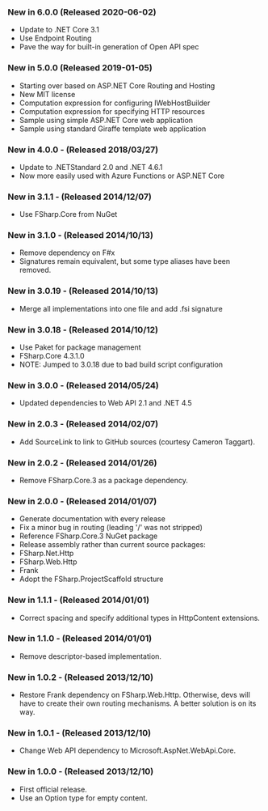 ### New in 6.0.0 (Released 2020-06-02)
* Update to .NET Core 3.1
* Use Endpoint Routing
* Pave the way for built-in generation of Open API spec

### New in 5.0.0 (Released 2019-01-05)
* Starting over based on ASP.NET Core Routing and Hosting
* New MIT license
* Computation expression for configuring IWebHostBuilder
* Computation expression for specifying HTTP resources
* Sample using simple ASP.NET Core web application
* Sample using standard Giraffe template web application

### New in 4.0.0 - (Released 2018/03/27)
* Update to .NETStandard 2.0 and .NET 4.6.1
* Now more easily used with Azure Functions or ASP.NET Core

### New in 3.1.1 - (Released 2014/12/07)
* Use FSharp.Core from NuGet

### New in 3.1.0 - (Released 2014/10/13)
* Remove dependency on F#x
* Signatures remain equivalent, but some type aliases have been removed.

### New in 3.0.19 - (Released 2014/10/13)
* Merge all implementations into one file and add .fsi signature

### New in 3.0.18 - (Released 2014/10/12)
* Use Paket for package management
* FSharp.Core 4.3.1.0
* NOTE: Jumped to 3.0.18 due to bad build script configuration

### New in 3.0.0 - (Released 2014/05/24)
* Updated dependencies to Web API 2.1 and .NET 4.5

### New in 2.0.3 - (Released 2014/02/07)
* Add SourceLink to link to GitHub sources (courtesy Cameron Taggart).

### New in 2.0.2 - (Released 2014/01/26)
* Remove FSharp.Core.3 as a package dependency.

### New in 2.0.0 - (Released 2014/01/07)
* Generate documentation with every release
* Fix a minor bug in routing (leading '/' was not stripped)
* Reference FSharp.Core.3 NuGet package
* Release assembly rather than current source packages:
 * FSharp.Net.Http
 * FSharp.Web.Http
 * Frank
* Adopt the FSharp.ProjectScaffold structure

### New in 1.1.1 - (Released 2014/01/01)
* Correct spacing and specify additional types in HttpContent extensions.

### New in 1.1.0 - (Released 2014/01/01)
* Remove descriptor-based implementation.

### New in 1.0.2 - (Released 2013/12/10)
* Restore Frank dependency on FSharp.Web.Http. Otherwise, devs will have to create their own routing mechanisms. A better solution is on its way.

### New in 1.0.1 - (Released 2013/12/10)
* Change Web API dependency to Microsoft.AspNet.WebApi.Core.

### New in 1.0.0 - (Released 2013/12/10)
* First official release.
* Use an Option type for empty content.
